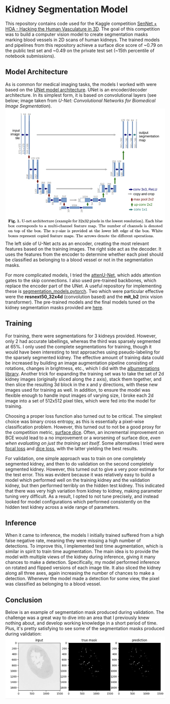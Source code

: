 # Kidney Segmentation Model

This repository contains code used for the Kaggle competition
[SenNet + HOA - Hacking the Human Vasculature in 3D](https://www.kaggle.com/competitions/blood-vessel-segmentation).
The goal of this competition was to build a computer vision model
to create segmentation masks marking blood vessels in 2D scans of human kidneys.
The trained models and pipelines from this repository achieve a surface dice score of 
~0.79 on the public test set and ~0.49 on the private test set (~15th percentile of notebook submissions).

## Model Architecture 
As is common for medical imaging tasks, the models I worked with were based on the 
[UNet model architecture](https://arxiv.org/abs/1505.04597). UNet is an encoder/decoder architecture. In its 
simplest form, it is based on convolutional layers (see below; image taken from 
_U-Net: Convolutional Networks for Biomedical Image Segmentation_).
![](Other/unet_image.jpg) The left side of U-Net acts as an encoder, creating the most relevant features based on the
training images. The right side act as the decoder. It uses the features from the encoder to determine whether each pixel should be classified as belonging to a blood vessel or not in the segmentation masks.

For more complicated models, I tried the [attenU-Net](https://arxiv.org/abs/1804.03999), which adds attention 
gates to the skip connections. I also used pre-trained backbones, which replace the encoder part of the UNet. 
A useful repository for implementing these is [segmentation_models.pytorch](https://github.com/qubvel/segmentation_models.pytorch).
Two which were particular effective were the __resnext50_32x4d__ (convolution based) and the __mit_b2__ (mix vision transformer).
The pre-trained models and the final models tuned on the kidney segmentation masks provided are [here](https://drive.google.com/drive/folders/1r_tXIvPcyfwgS9-WRN7LuQ5h2xcFq4hR?usp=drive_link).

## Training 
For training, there were segmentations for 3 kidneys provided. However, only 2 had accurate labellings, whereas the third was sparsely segmented at 65%.  I only used the 
complete segmentations for training, though it would have been interesting to test approaches using pseudo-labeling for the sparsely segmented kidney.
The effective amount of training data could be increased by building an image augmentation pipeline consisting of rotations, changes in brightness, etc., which I did with the 
[albumentations library](https://albumentations.ai/).  Another trick for expanding the training set was to take the set of 2d kidney images (originally sliced along the z axis), stack them 
together, and then slice the resulting 3d block in the x and y directions, with these new images used for training as well.  In addition, to ensure the model was flexible enough to handle input images of 
varying size, I broke each 2d image into a set of 512x512 pixel tiles, which were fed into the model for training.

Choosing a proper loss function also turned out to be critical.  The simplest choice was 
binary cross entropy, as this is essentially a pixel-wise classification problem. However, this turned out to not be a
good proxy for the competition metric, [surface dice](https://github.com/google-deepmind/surface-distance).  Often, an incremental improvement on BCE would lead to a no improvement or a worsening of surface dice, _even when evaluating on just the training set itself_. Some alternatives I tried were [focal loss](https://arxiv.org/abs/1708.02002) and [dice loss](https://arxiv.org/abs/1707.03237), with the latter yielding the best results.

For validation, one simple approach was to train on one completely segmented kidney, and then to do validation on the second completely segmented kidney. However, this turned out to 
give a very poor estimate for the test error.  This was evident because it was relatively easy to build a model which performed well on the training kidney and the validation kidney, but then 
performed terribly on the hidden test kidney.  This indicated that there was very high variation from kidney to kidney, making parameter tuning very difficult. As a result, I opted to not tune precisely, 
and instead looked for model configurations which performed consistently on the hidden test kidney across a wide range of parameters.


## Inference
When it came to inference, the models I initially trained suffered from a high false negative rate, meaning they were missing a high number of 
detections. To improve this, I implemented test time augmentation, which is similar in spirit to train time augmentation. The main idea is to provide the model 
with multiple views of the kidney during inference, giving it many chances to make a detection. Specifically, my model performed inference on 
rotated and flipped versions of each image tile. It also sliced the kidney along all three axes, again increasing the number of chances to make a detection.  Whenever the model made a detection 
for some view, the pixel was classified as belonging to a blood vessel.

## Conclusion
Below is an example of segmentation mask produced during validation. The challenge was a great way to 
dive into an area that I previously knew nothing about, and develop working knowledge in a short period of time. Plus,
it's pretty satisfying to see some of the segmentation masks produced during validation:
![](Other/example.png)





















